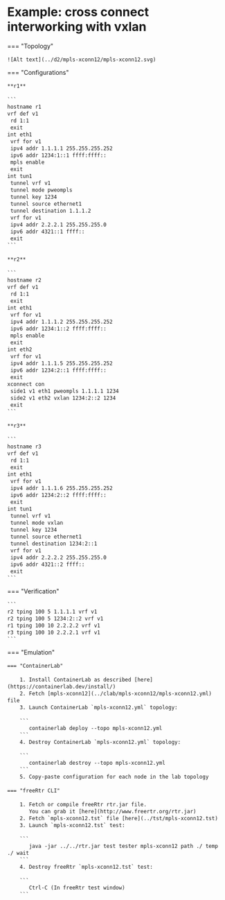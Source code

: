 # Example: cross connect interworking with vxlan

=== "Topology"

    ![Alt text](../d2/mpls-xconn12/mpls-xconn12.svg)

=== "Configurations"

    **r1**

    ```
    hostname r1
    vrf def v1
     rd 1:1
     exit
    int eth1
     vrf for v1
     ipv4 addr 1.1.1.1 255.255.255.252
     ipv6 addr 1234:1::1 ffff:ffff::
     mpls enable
     exit
    int tun1
     tunnel vrf v1
     tunnel mode pweompls
     tunnel key 1234
     tunnel source ethernet1
     tunnel destination 1.1.1.2
     vrf for v1
     ipv4 addr 2.2.2.1 255.255.255.0
     ipv6 addr 4321::1 ffff::
     exit
    ```

    **r2**

    ```
    hostname r2
    vrf def v1
     rd 1:1
     exit
    int eth1
     vrf for v1
     ipv4 addr 1.1.1.2 255.255.255.252
     ipv6 addr 1234:1::2 ffff:ffff::
     mpls enable
     exit
    int eth2
     vrf for v1
     ipv4 addr 1.1.1.5 255.255.255.252
     ipv6 addr 1234:2::1 ffff:ffff::
     exit
    xconnect con
     side1 v1 eth1 pweompls 1.1.1.1 1234
     side2 v1 eth2 vxlan 1234:2::2 1234
     exit
    ```

    **r3**

    ```
    hostname r3
    vrf def v1
     rd 1:1
     exit
    int eth1
     vrf for v1
     ipv4 addr 1.1.1.6 255.255.255.252
     ipv6 addr 1234:2::2 ffff:ffff::
     exit
    int tun1
     tunnel vrf v1
     tunnel mode vxlan
     tunnel key 1234
     tunnel source ethernet1
     tunnel destination 1234:2::1
     vrf for v1
     ipv4 addr 2.2.2.2 255.255.255.0
     ipv6 addr 4321::2 ffff::
     exit
    ```

=== "Verification"

    ```
    r2 tping 100 5 1.1.1.1 vrf v1
    r2 tping 100 5 1234:2::2 vrf v1
    r1 tping 100 10 2.2.2.2 vrf v1
    r3 tping 100 10 2.2.2.1 vrf v1
    ```

=== "Emulation"

    === "ContainerLab"

        1. Install ContainerLab as described [here](https://containerlab.dev/install/)  
        2. Fetch [mpls-xconn12](../clab/mpls-xconn12/mpls-xconn12.yml) file  
        3. Launch ContainerLab `mpls-xconn12.yml` topology:  

        ```
           containerlab deploy --topo mpls-xconn12.yml  
        ```
        4. Destroy ContainerLab `mpls-xconn12.yml` topology:  

        ```
           containerlab destroy --topo mpls-xconn12.yml  
        ```
        5. Copy-paste configuration for each node in the lab topology

    === "freeRtr CLI"

        1. Fetch or compile freeRtr rtr.jar file.  
           You can grab it [here](http://www.freertr.org/rtr.jar)  
        2. Fetch `mpls-xconn12.tst` file [here](../tst/mpls-xconn12.tst)  
        3. Launch `mpls-xconn12.tst` test:  

        ```
           java -jar ../../rtr.jar test tester mpls-xconn12 path ./ temp ./ wait
        ```
        4. Destroy freeRtr `mpls-xconn12.tst` test:  

        ```
           Ctrl-C (In freeRtr test window)
        ```


